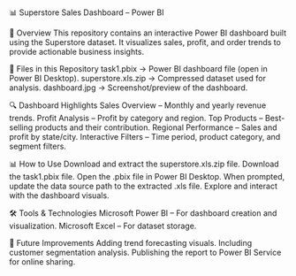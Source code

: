📊 Superstore Sales Dashboard – Power BI


📌 Overview
This repository contains an interactive Power BI dashboard built using the Superstore dataset.
It visualizes sales, profit, and order trends to provide actionable business insights.


📂 Files in this Repository
task1.pbix → Power BI dashboard file (open in Power BI Desktop).
superstore.xls.zip → Compressed dataset used for analysis.
dashboard.jpg → Screenshot/preview of the dashboard.


🔍 Dashboard Highlights
Sales Overview – Monthly and yearly revenue trends.
Profit Analysis – Profit by category and region.
Top Products – Best-selling products and their contribution.
Regional Performance – Sales and profit by state/city.
Interactive Filters – Time period, product category, and segment filters.


📊 How to Use
Download and extract the superstore.xls.zip file.
Download the task1.pbix file.
Open the .pbix file in Power BI Desktop.
When prompted, update the data source path to the extracted .xls file.
Explore and interact with the dashboard visuals.


🛠 Tools & Technologies
Microsoft Power BI – For dashboard creation and visualization.
Microsoft Excel – For dataset storage.


🚀 Future Improvements
Adding trend forecasting visuals.
Including customer segmentation analysis.
Publishing the report to Power BI Service for online sharing.
